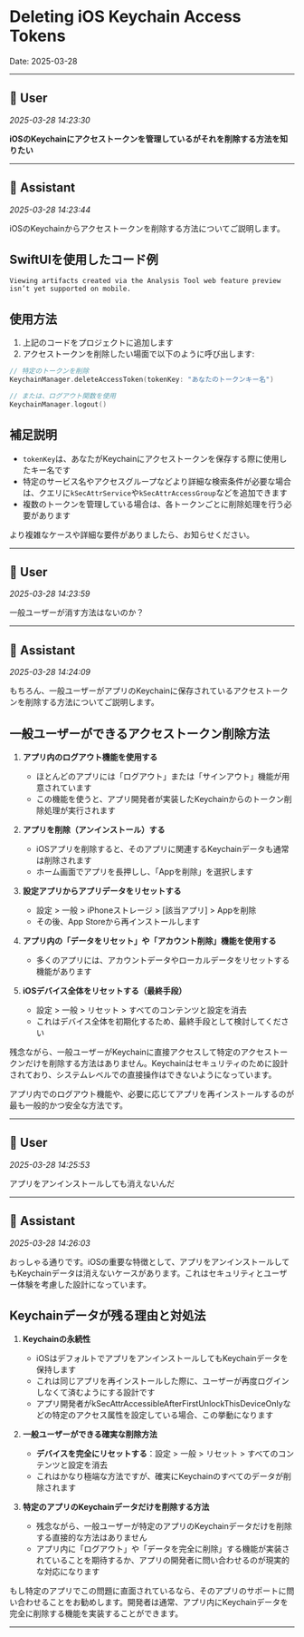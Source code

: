 # Deleting iOS Keychain Access Tokens

Date: 2025-03-28

---

## 👤 User
*2025-03-28 14:23:30*

**iOSのKeychainにアクセストークンを管理しているがそれを削除する方法を知りたい**

---

## 🤖 Assistant
*2025-03-28 14:23:44*

iOSのKeychainからアクセストークンを削除する方法についてご説明します。

## SwiftUIを使用したコード例
```
Viewing artifacts created via the Analysis Tool web feature preview isn’t yet supported on mobile.
```



## 使用方法

1. 上記のコードをプロジェクトに追加します
2. アクセストークンを削除したい場面で以下のように呼び出します:

```swift
// 特定のトークンを削除
KeychainManager.deleteAccessToken(tokenKey: "あなたのトークンキー名")

// または、ログアウト関数を使用
KeychainManager.logout()
```

## 補足説明

- `tokenKey`は、あなたがKeychainにアクセストークンを保存する際に使用したキー名です
- 特定のサービス名やアクセスグループなどより詳細な検索条件が必要な場合は、クエリに`kSecAttrService`や`kSecAttrAccessGroup`などを追加できます
- 複数のトークンを管理している場合は、各トークンごとに削除処理を行う必要があります

より複雑なケースや詳細な要件がありましたら、お知らせください。

---

## 👤 User
*2025-03-28 14:23:59*

一般ユーザーが消す方法はないのか？

---

## 🤖 Assistant
*2025-03-28 14:24:09*

もちろん、一般ユーザーがアプリのKeychainに保存されているアクセストークンを削除する方法についてご説明します。

## 一般ユーザーができるアクセストークン削除方法

1. **アプリ内のログアウト機能を使用する**
   - ほとんどのアプリには「ログアウト」または「サインアウト」機能が用意されています
   - この機能を使うと、アプリ開発者が実装したKeychainからのトークン削除処理が実行されます

2. **アプリを削除（アンインストール）する**
   - iOSアプリを削除すると、そのアプリに関連するKeychainデータも通常は削除されます
   - ホーム画面でアプリを長押しし、「Appを削除」を選択します

3. **設定アプリからアプリデータをリセットする**
   - 設定 &gt; 一般 &gt; iPhoneストレージ &gt; [該当アプリ] &gt; Appを削除
   - その後、App Storeから再インストールします

4. **アプリ内の「データをリセット」や「アカウント削除」機能を使用する**
   - 多くのアプリには、アカウントデータやローカルデータをリセットする機能があります

5. **iOSデバイス全体をリセットする（最終手段）**
   - 設定 &gt; 一般 &gt; リセット &gt; すべてのコンテンツと設定を消去
   - これはデバイス全体を初期化するため、最終手段として検討してください

残念ながら、一般ユーザーがKeychainに直接アクセスして特定のアクセストークンだけを削除する方法はありません。Keychainはセキュリティのために設計されており、システムレベルでの直接操作はできないようになっています。

アプリ内でのログアウト機能や、必要に応じてアプリを再インストールするのが最も一般的かつ安全な方法です。

---

## 👤 User
*2025-03-28 14:25:53*

アプリをアンインストールしても消えないんだ

---

## 🤖 Assistant
*2025-03-28 14:26:03*

おっしゃる通りです。iOSの重要な特徴として、アプリをアンインストールしてもKeychainデータは消えないケースがあります。これはセキュリティとユーザー体験を考慮した設計になっています。

## Keychainデータが残る理由と対処法

1. **Keychainの永続性**
   - iOSはデフォルトでアプリをアンインストールしてもKeychainデータを保持します
   - これは同じアプリを再インストールした際に、ユーザーが再度ログインしなくて済むようにする設計です
   - アプリ開発者がkSecAttrAccessibleAfterFirstUnlockThisDeviceOnlyなどの特定のアクセス属性を設定している場合、この挙動になります

2. **一般ユーザーができる確実な削除方法**
   - **デバイスを完全にリセットする**：設定 &gt; 一般 &gt; リセット &gt; すべてのコンテンツと設定を消去
   - これはかなり極端な方法ですが、確実にKeychainのすべてのデータが削除されます

3. **特定のアプリのKeychainデータだけを削除する方法**
   - 残念ながら、一般ユーザーが特定のアプリのKeychainデータだけを削除する直接的な方法はありません
   - アプリ内に「ログアウト」や「データを完全に削除」する機能が実装されていることを期待するか、アプリの開発者に問い合わせるのが現実的な対応になります

もし特定のアプリでこの問題に直面されているなら、そのアプリのサポートに問い合わせることをお勧めします。開発者は通常、アプリ内にKeychainデータを完全に削除する機能を実装することができます。

---
